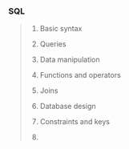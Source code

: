### SQL

> 1. Basic syntax
> 2. Queries
> 3. Data manipulation
> 4. Functions and operators
> 5. Joins
> 6. Database design
> 7. Constraints and keys
>
> 8. 
>
> 
